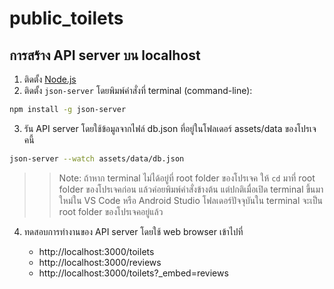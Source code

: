# public_toilets

## การสร้าง API server บน localhost
1. ติดตั้ง [Node.js](https://nodejs.org/en/download)
2. ติดตั้ง `json-server` โดยพิมพ์คำสั่งที่ terminal (command-line):

```bash
npm install -g json-server
```

3. รัน API server โดยใช้ข้อมูลจากไฟล์ db.json ที่อยู่ในโฟลเดอร์ assets/data ของโปรเจคนี้

```bash
json-server --watch assets/data/db.json
```

>> Note: ถ้าหาก terminal ไม่ได้อยู่ที่ root folder ของโปรเจค ให้ `cd` มาที่ root folder ของโปรเจคก่อน แล้วค่อยพิมพ์คำสั่งข้างต้น แต่ปกติเมื่อเปิด terminal ขึ้นมาใหม่ใน VS Code หรือ Android Studio โฟลเดอร์ปัจจุบันใน terminal จะเป็น root folder ของโปรเจคอยู่แล้ว

4. ทดสอบการทำงานของ API server โดยใช้ web browser เข้าไปที่

    * http://localhost:3000/toilets
    * http://localhost:3000/reviews
    * http://localhost:3000/toilets?_embed=reviews